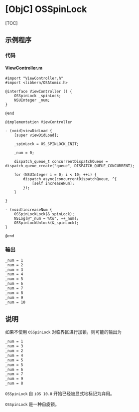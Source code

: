 # [ObjC] OSSpinLock

[TOC]

## 示例程序

### 代码

#### ViewController.m

```objc
#import "ViewController.h"
#import <libkern/OSAtomic.h>

@interface ViewController () {
    OSSpinLock _spinLock;
    NSUInteger _num;
}

@end

@implementation ViewController

- (void)viewDidLoad {
    [super viewDidLoad];

    _spinLock = OS_SPINLOCK_INIT;

    _num = 0;

    dispatch_queue_t concurrentDispatchQueue = dispatch_queue_create("queue", DISPATCH_QUEUE_CONCURRENT);

    for (NSUInteger i = 0; i < 10; ++i) {
        dispatch_async(concurrentDispatchQueue, ^{
            [self increaseNum];
        });
    }

}

- (void)increaseNum {
    OSSpinLockLock(&_spinLock);
    NSLog(@"_num = %tu", ++_num);
    OSSpinLockUnlock(&_spinLock);
}

@end
```

### 输出

```txt
_num = 1
_num = 2
_num = 3
_num = 4
_num = 5
_num = 6
_num = 7
_num = 8
_num = 9
_num = 10
```

## 说明

如果不使用 `OSSpinLock` 对临界区进行加锁，则可能的输出为

```txt
_num = 1
_num = 3
_num = 2
_num = 4
_num = 5
_num = 5
_num = 6
_num = 7
_num = 9
_num = 8
```

`OSSpinLock` 自 `iOS 10.0` 开始已经被显式地标记为弃用。

`OSSpinLock` 是一种自旋锁。

